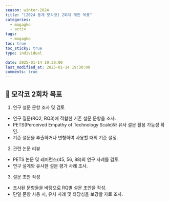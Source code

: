 ```yaml
---
season: winter-2024
title: "[2024 동계 모각코] 2회차 개인 목표"
categories:
  - mogagko
  - activ
tags:
  - mogagko
toc: true
toc_sticky: true
type: individual

date: 2025-01-14 19:30:00
last_modified_at: 2025-01-14 19:30:00
comments: true
---
```

## 📍 모각코 2회차 목표
1. 연구 설문 문항 조사 및 검토
 - 연구 질문(RQ2, RQ3)에 적합한 기존 설문 문항을 조사.
 - PETS(Perceived Empathy of Technology Scale)와 유사 설문 활용 가능성 확인.
 - 기존 설문을 추출하거나 변형하여 사용할 때의 기준 설정.

2. 관련 논문 리뷰
 - PETS 논문 및 레퍼런스(45, 56, 88)의 연구 사례를 검토.
 - 연구 설계와 유사한 설문 평가 사례 조사.

3. 설문 초안 작성
 - 조사된 문항들을 바탕으로 RQ별 설문 초안을 작성.
 - 단일 문항 사용 시, 유사 사례 및 타당성을 보강할 자료 조사.

<br><br>
